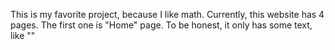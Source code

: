 This is my favorite project, because I like math. Currently, this website has 4 pages. The first one is "Home" page. To be honest, it only has some text, like ""